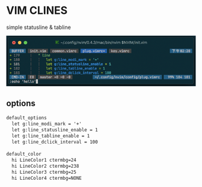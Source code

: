 # VIM CLINES

simple statusline & tabline

![avatar](./line.png)

## options

```options
default_options
  let g:line_modi_mark = '+'
  let g:line_statusline_enable = 1
  let g:line_tabline_enable = 1
  let g:line_dclick_interval = 100

default_color
  hi LineColor1 ctermbg=24
  hi LineColor2 ctermbg=238
  hi LineColor3 ctermbg=25
  hi LineColor4 ctermbg=NONE
```
